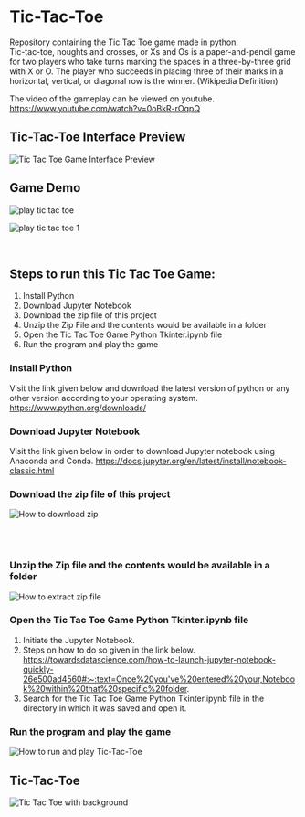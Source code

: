 # Tic-Tac-Toe
Repository containing the Tic Tac Toe game made in python. <br>
Tic-tac-toe, noughts and crosses, or Xs and Os is a paper-and-pencil game for two players who take turns marking the spaces in a three-by-three grid with X or O. The player who succeeds in placing three of their marks in a horizontal, vertical, or diagonal row is the winner. (Wikipedia Definition)

The video of the gameplay can be viewed on youtube.
https://www.youtube.com/watch?v=0oBkR-rOqpQ

## Tic-Tac-Toe Interface Preview
![Tic Tac Toe Game Interface Preview](https://user-images.githubusercontent.com/51916219/166132758-1e84a98e-f5e6-4ec7-b394-446cc76dff4a.png)


## Game Demo
![play tic tac toe](https://user-images.githubusercontent.com/51916219/166132577-681894d8-eabc-49d7-a00d-acba62769253.gif)

![play tic tac toe 1](https://user-images.githubusercontent.com/51916219/166132614-c9d45745-3022-4a56-8197-65135f503479.gif)

<br>

## Steps to run this Tic Tac Toe Game:
1. Install Python
2. Download Jupyter Notebook
3. Download the zip file of this project
4. Unzip the Zip File and the contents would be available in a folder
5. Open the Tic Tac Toe Game Python Tkinter.ipynb file
6. Run the program and play the game




### Install Python
Visit the link given below and download the latest version of python or any other version according to your operating system.
https://www.python.org/downloads/


### Download Jupyter Notebook
Visit the link given below in order to download Jupyter notebook using Anaconda and Conda.
https://docs.jupyter.org/en/latest/install/notebook-classic.html


### Download the zip file of this project
![How to download zip](https://user-images.githubusercontent.com/51916219/166132050-4489c671-9b80-49b3-9d2a-ade1578d4a78.gif)

<br>
<br>

### Unzip the Zip file and the contents would be available in a folder
![How to extract zip file](https://user-images.githubusercontent.com/51916219/166132168-2f516c97-8398-440e-8ba6-4ac5352d3bb4.gif)


### Open the Tic Tac Toe Game Python Tkinter.ipynb file
1. Initiate the Jupyter Notebook.
2. Steps on how to do so given in the link below.
   https://towardsdatascience.com/how-to-launch-jupyter-notebook-quickly-26e500ad4560#:~:text=Once%20you've%20entered%20your,Notebook%20within%20that%20specific%20folder.
3. Search for the Tic Tac Toe Game Python Tkinter.ipynb file in the directory in which it was saved and open it.


### Run the program and play the game
![How to run and play Tic-Tac-Toe](https://user-images.githubusercontent.com/51916219/166132466-b904ddd4-bca4-4801-bb04-196716e4f3d5.gif)

## Tic-Tac-Toe
![Tic Tac Toe with background](https://user-images.githubusercontent.com/51916219/167236050-5aff6ea2-7ba3-4c61-89eb-8ab92521f964.gif)

<!--[<img alt="alt_text" width="400px" src="Assets/Tic Tac Toe Interface preview.PNG" />](https://www.youtube.com/watch?v=TAvRvPwrchA) -->



